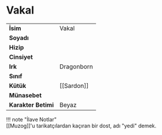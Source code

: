 # Vakal   
|  |  |  
|---|---|  
| **İsim** | Vakal |  
| **Soyadı** |  |  
| **Hizip** |  |  
| **Cinsiyet** |  |  
| **Irk** | Dragonborn |  
| **Sınıf** |  |  
| **Kütük** | [[Sardon]] |  
| **Münasebet** |  |  
| **Karakter Betimi** | Beyaz |  
  
  
!!! note "İlave Notlar"  
	[[Muzog]]'u tarikatçılardan kaçıran bir dost, adı "yedi" demek.  
